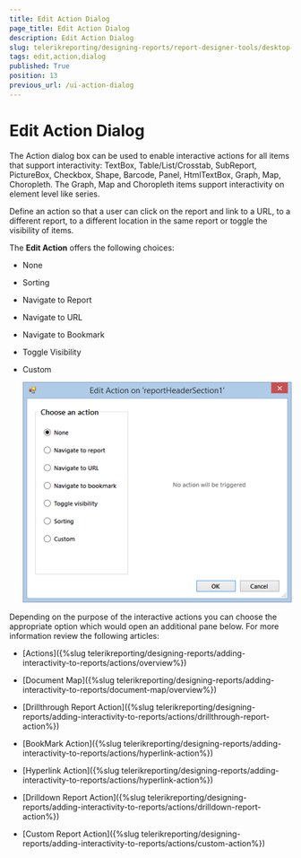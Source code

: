 ```yaml
---
title: Edit Action Dialog
page_title: Edit Action Dialog 
description: Edit Action Dialog
slug: telerikreporting/designing-reports/report-designer-tools/desktop-designers/tools/edit-action-dialog
tags: edit,action,dialog
published: True
position: 13
previous_url: /ui-action-dialog
---
```


# Edit Action Dialog

The Action dialog box can be used to enable interactive actions for all items that support interactivity: TextBox, Table/List/Crosstab, SubReport, PictureBox, Checkbox, Shape, Barcode, Panel, HtmlTextBox, Graph, Map, Choropleth. The Graph, Map and Choropleth items support interactivity on element level like series. 

Define an action so that a user can click on the report and link to a URL, to a different report, to a different location in the same report or toggle the visibility of items. 

The __Edit Action__ offers the following choices: 

* None 

* Sorting 

* Navigate to Report 

* Navigate to URL 

* Navigate to Bookmark 

* Toggle Visibility 

* Custom 

  ![Edit Action Dialog](images/UI/EditActionDialog.png)

Depending on the purpose of the interactive actions you can choose the appropriate option which would open an additional pane below. For more information review the following articles: 

* [Actions]({%slug telerikreporting/designing-reports/adding-interactivity-to-reports/actions/overview%})

* [Document Map]({%slug telerikreporting/designing-reports/adding-interactivity-to-reports/document-map/overview%})

* [Drillthrough Report Action]({%slug telerikreporting/designing-reports/adding-interactivity-to-reports/actions/drillthrough-report-action%})

* [BookMark Action]({%slug telerikreporting/designing-reports/adding-interactivity-to-reports/actions/hyperlink-action%})

* [Hyperlink Action]({%slug telerikreporting/designing-reports/adding-interactivity-to-reports/actions/hyperlink-action%})

* [Drilldown Report Action]({%slug telerikreporting/designing-reports/adding-interactivity-to-reports/actions/drilldown-report-action%})

* [Custom Report Action]({%slug telerikreporting/designing-reports/adding-interactivity-to-reports/actions/custom-action%})

